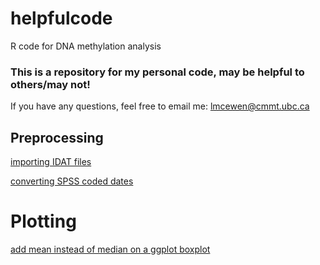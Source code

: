# helpfulcode
R code for DNA methylation analysis

### This is a repository for my personal code, may be helpful to others/may not! 

If you have any questions, feel free to email me: lmcewen@cmmt.ubc.ca

## Preprocessing 
[importing IDAT files](https://github.com/lmcewen/helpfulcode/blob/master/importIDATs_GEO.Rmd)

[converting SPSS coded dates](https://github.com/lmcewen/helpfulcode/edit/master/spssDates.Rmd)


# Plotting
[add mean instead of median on a ggplot boxplot](https://github.com/lmcewen/helpfulcode/blob/master/stat_summary_meanBoxplot.Rmd)
